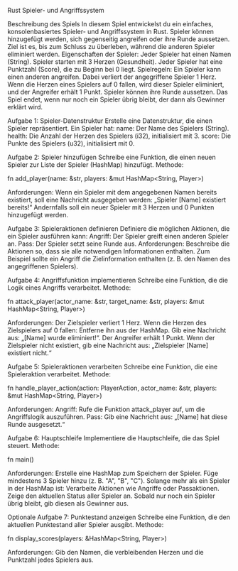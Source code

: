 Rust Spieler- und Angriffssystem

Beschreibung des Spiels
In diesem Spiel entwickelst du ein einfaches, konsolenbasiertes Spieler- und Angriffssystem in Rust. Spieler können hinzugefügt werden, sich gegenseitig angreifen oder ihre Runde aussetzen. Ziel ist es, bis zum Schluss zu überleben, während die anderen Spieler eliminiert werden.
Eigenschaften der Spieler:
Jeder Spieler hat einen Namen (String).
Spieler starten mit 3 Herzen (Gesundheit).
Jeder Spieler hat eine Punktzahl (Score), die zu Beginn bei 0 liegt.
Spielregeln:
Ein Spieler kann einen anderen angreifen. Dabei verliert der angegriffene Spieler 1 Herz.
Wenn die Herzen eines Spielers auf 0 fallen, wird dieser Spieler eliminiert, und der Angreifer erhält 1 Punkt.
Spieler können ihre Runde aussetzen.
Das Spiel endet, wenn nur noch ein Spieler übrig bleibt, der dann als Gewinner erklärt wird.

Aufgabe 1: Spieler-Datenstruktur
Erstelle eine Datenstruktur, die einen Spieler repräsentiert. Ein Spieler hat:
name: Der Name des Spielers (String).
health: Die Anzahl der Herzen des Spielers (i32), initialisiert mit 3.
score: Die Punkte des Spielers (u32), initialisiert mit 0.

Aufgabe 2: Spieler hinzufügen
Schreibe eine Funktion, die einen neuen Spieler zur Liste der Spieler (HashMap) hinzufügt.
Methode:

fn add_player(name: &str, players: &mut HashMap<String, Player>)

Anforderungen:
Wenn ein Spieler mit dem angegebenen Namen bereits existiert, soll eine Nachricht ausgegeben werden: „Spieler [Name] existiert bereits!“
Andernfalls soll ein neuer Spieler mit 3 Herzen und 0 Punkten hinzugefügt werden.

Aufgabe 3: Spieleraktionen definieren
Definiere die möglichen Aktionen, die ein Spieler ausführen kann:
Angriff: Der Spieler greift einen anderen Spieler an.
Pass: Der Spieler setzt seine Runde aus.
Anforderungen:
Beschreibe die Aktionen so, dass sie alle notwendigen Informationen enthalten.
Zum Beispiel sollte ein Angriff die Zielinformation enthalten (z. B. den Namen des angegriffenen Spielers).


Aufgabe 4: Angriffsfunktion implementieren
Schreibe eine Funktion, die die Logik eines Angriffs verarbeitet.
Methode:

fn attack_player(actor_name: &str, target_name: &str, players: &mut HashMap<String, Player>)

Anforderungen:
Der Zielspieler verliert 1 Herz.
Wenn die Herzen des Zielspielers auf 0 fallen:
Entferne ihn aus der HashMap.
Gib eine Nachricht aus: „[Name] wurde eliminiert!“.
Der Angreifer erhält 1 Punkt.
Wenn der Zielspieler nicht existiert, gib eine Nachricht aus: „Zielspieler [Name] existiert nicht.“

Aufgabe 5: Spieleraktionen verarbeiten
Schreibe eine Funktion, die eine Spieleraktion verarbeitet.
Methode:

fn handle_player_action(action: PlayerAction, actor_name: &str, players: &mut HashMap<String, Player>)

Anforderungen:
Angriff: Rufe die Funktion attack_player auf, um die Angriffslogik auszuführen.
Pass: Gib eine Nachricht aus: „[Name] hat diese Runde ausgesetzt.“

Aufgabe 6: Hauptschleife
Implementiere die Hauptschleife, die das Spiel steuert.
Methode:

fn main()

Anforderungen:
Erstelle eine HashMap zum Speichern der Spieler.
Füge mindestens 3 Spieler hinzu (z. B. "A", "B", "C").
Solange mehr als ein Spieler in der HashMap ist:
Verarbeite Aktionen wie Angriffe oder Passaktionen.
Zeige den aktuellen Status aller Spieler an.
Sobald nur noch ein Spieler übrig bleibt, gib diesen als Gewinner aus.

Optionale Aufgabe 7: Punktestand anzeigen
Schreibe eine Funktion, die den aktuellen Punktestand aller Spieler ausgibt.
Methode:

fn display_scores(players: &HashMap<String, Player>)

Anforderungen:
Gib den Namen, die verbleibenden Herzen und die Punktzahl jedes Spielers aus.
